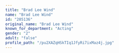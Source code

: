 ```yaml
---
title: "Brad Lee Wind"
name: "Brad Lee Wind"
id: "205136"
original_name: "Brad Lee Wind"
known_for_department: "Acting"
gender: "2"
adult: "false"
profile_path: "/pu2XAZqHSkTIq1JfyRi7ixMaz4j.jpg"
---
```


